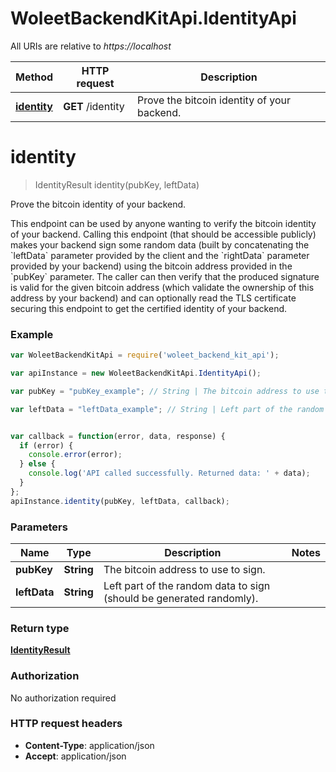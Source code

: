 # WoleetBackendKitApi.IdentityApi

All URIs are relative to *https://localhost*

Method | HTTP request | Description
------------- | ------------- | -------------
[**identity**](IdentityApi.md#identity) | **GET** /identity | Prove the bitcoin identity of your backend.


<a name="identity"></a>
# **identity**
> IdentityResult identity(pubKey, leftData)

Prove the bitcoin identity of your backend.

This endpoint can be used by anyone wanting to verify the bitcoin identity of your backend.   Calling this endpoint (that should be accessible publicly) makes your backend sign some random data (built by concatenating the &#x60;leftData&#x60; parameter provided by the client and the &#x60;rightData&#x60; parameter provided by your backend) using the bitcoin address provided in the &#x60;pubKey&#x60; parameter.   The caller can then verify that the produced signature is valid for the given bitcoin address (which validate the ownership of this address by your backend) and can optionally read the TLS certificate securing this endpoint to get the certified identity of your backend. 

### Example
```javascript
var WoleetBackendKitApi = require('woleet_backend_kit_api');

var apiInstance = new WoleetBackendKitApi.IdentityApi();

var pubKey = "pubKey_example"; // String | The bitcoin address to use to sign.

var leftData = "leftData_example"; // String | Left part of the random data to sign (should be generated randomly).


var callback = function(error, data, response) {
  if (error) {
    console.error(error);
  } else {
    console.log('API called successfully. Returned data: ' + data);
  }
};
apiInstance.identity(pubKey, leftData, callback);
```

### Parameters

Name | Type | Description  | Notes
------------- | ------------- | ------------- | -------------
 **pubKey** | **String**| The bitcoin address to use to sign. | 
 **leftData** | **String**| Left part of the random data to sign (should be generated randomly). | 

### Return type

[**IdentityResult**](IdentityResult.md)

### Authorization

No authorization required

### HTTP request headers

 - **Content-Type**: application/json
 - **Accept**: application/json

